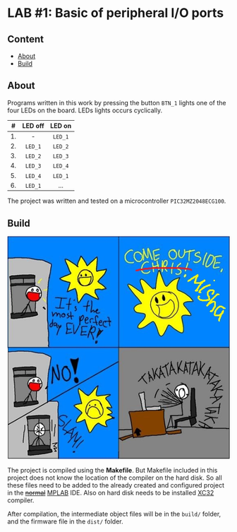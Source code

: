 # LAB #1: Basic of peripheral I/O ports

## Content
* [About](#about)
* [Build](#build)

## About

Programs written in this work by pressing the button `BTN_1` lights one of the four LEDs on the board. LEDs lights occurs cyclically.

| # |LED off|LED on |
|:-:|:-----:|:-----:|
|1. |   -   |`LED_1`|
|2. |`LED_1`|`LED_2`|
|3. |`LED_2`|`LED_3`|
|4. |`LED_3`|`LED_4`|
|5. |`LED_4`|`LED_1`|
|6. |`LED_1`|  ...  |

The project was written and tested on a microcontroller `PIC32MZ2048ECG100`.

## Build

![build img](./build.jpg "Building process")

The project is compiled using the **Makefile**. But Makefile included in this project does not know the location of the compiler on the hard disk. So all these files need to be added to the already created and configured project in the [~~normal~~](http://www.vim.org/ "God's gift
") [MPLAB](http://www.microchip.com/mplab/mplab-x-ide "The wiles of the devil") IDE. Also on hard disk needs to be installed [XC32](http://www.microchip.com/mplab/compilers) compiler.

After compilation, the intermediate object files will be in the `build/` folder, and the firmware file in the `dist/` folder.
